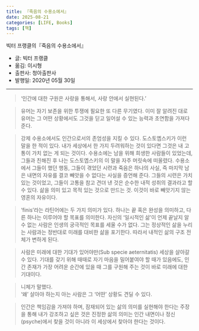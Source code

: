 ```yaml
---
title: 『죽음의 수용소에서』
date: 2025-08-21
categories: [LIFE, Books]
tags: [책]
---
```



빅터 프랭클의『죽음의 수용소에서』
- 글: 빅터 프랭클
- 옮김: 이시형
- 출판사: 청아출판사
- 발행일: 2020년 05월 30일


---


> ‘인간에 대한 구원은 사랑을 통해서, 사랑 안에서 실현된다.’


> 유머는 자기 보존을 위한 투쟁에 필요한 또 다른 무기였다. 이미 잘 알려진 대로 유머는 그 어떤 상황에서도 그것을 딛고 일어설 수 있는 능력과 초연함을 가져다준다.


> 강제 수용소에서도 인간으로서의 존엄성을 지킬 수 있다. 도스토옙스키가 이런 말을 한 적이 있다. 내가 세상에서 한 가지 두려워하는 것이 있다면 그것은 내 고통이 가치 없는 게 되는 것이다. 수용소에는 남을 위해 희생한 사람들이 있었는데, 그들과 친해진 후 나는 도스토옙스키의 이 말을 자주 머릿속에 떠올렸다. 수용소에서 그들이 했던 행동, 그들이 겪었던 시련과 죽음은 하나의 사실, 즉 마지막 남은 내면의 자유를 결코 빼앗을 수 없다는 사실을 증언해 준다. 그들의 시련은 가치 있는 것이었고, 그들이 고통을 참고 견뎌 낸 것은 순수한 내적 성취의 결과라고 할 수 있다. 삶을 의미 있고 목적 있는 것으로 만드는 것. 이것이 바로 빼앗기지 않는 영혼의 자유이다.


> ‘finis’라는 라틴어에는 두 가지 의미가 있다. 하나는 끝 혹은 완성을 의미하고, 다른 하나는 이루어야 할 목표를 의미한다. 자신의 ‘일시적인 삶’이 언제 끝날지 알 수 없는 사람은 인생의 궁극적인 목표를 세울 수가 없다. 그는 정상적인 삶을 누리는 사람과는 정반대로 미래를 대비한 삶을 포기한다. 따라서 내적인 삶의 구조 전체가 변하게 된다.


> 사람은 미래에 대한 기대가 있어야만(Sub specie aeternitatis) 세상을 살아갈 수 있다. 기대를 갖기 위해 때때로 자기 마음을 밀어붙여야 할 때가 있음에도, 인간 존재가 가장 어려운 순간에 있을 때 그를 구원해 주는 것이 바로 미래에 대한 기대이다.


> 니체가 말했다.   
> ‘왜’ 살아야 하는지 아는 사람은 그 ‘어떤’ 상황도 견딜 수 있다.


> 인간은 책임감을 가져야 하며, 잠재되어 있는 삶의 의미를 실현해야 한다는 주장을 통해 내가 강조하고 싶은 것은 진정한 삶의 의미는 인간 내면이나 정신(psyche)에서 찾을 것이 아니라 이 세상에서 찾아야 한다는 것이다.
